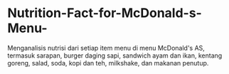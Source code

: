 # Nutrition-Fact-for-McDonald-s-Menu-
Menganalisis nutrisi dari setiap item menu di menu McDonald's AS, termasuk sarapan, burger daging sapi, sandwich ayam dan ikan, kentang goreng, salad, soda, kopi dan teh, milkshake, dan makanan penutup.
